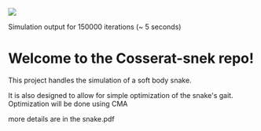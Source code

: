 ![](https://github.com/zbear0808/Cosserat-snek/raw/master/SimulationOut.gif)

Simulation output for 150000 iterations (~ 5 seconds)

# Welcome to the Cosserat-snek repo!
This project handles the simulation of a soft body snake.

It is also designed to allow for simple optimization of the snake's gait. Optimization will be done using CMA 

more details are in the snake.pdf



